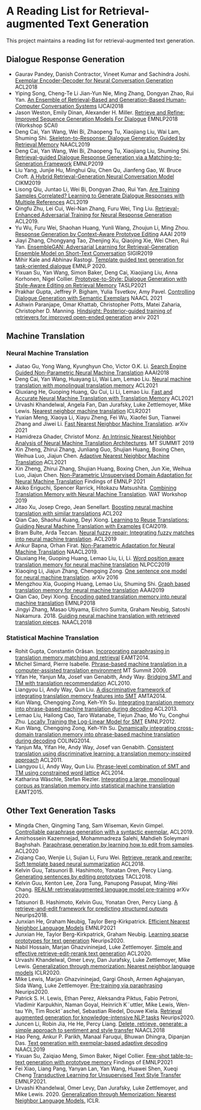 # A Reading List for Retrieval-augmented Text Generation
This project maintains a reading list for retrieval-augmented text generation.



## Dialogue Response Generation

- Gaurav Pandey, Danish Contractor, Vineet Kumar and Sachindra Joshi. [Exemplar Encoder-Decoder for Neural Conversation Generation](https://www.aclweb.org/anthology/P18-1123.pdf) ACL2018
- Yiping Song, Cheng-Te Li Jian-Yun Nie, Ming Zhang, Dongyan Zhao, Rui Yan. [An Ensemble of Retrieval-Based and Generation-Based Human-Computer Conversation Systems](https://www.ijcai.org/proceedings/2018/0609.pdf) IJCAI2018
- Jason Weston, Emily Dinan, Alexander H. Miller. [Retrieve and Refine: Improved Sequence Generation Models For Dialogue](https://arxiv.org/abs/1808.04776) EMNLP2018 (Workshop SCAI)
- Deng Cai, Yan Wang, Wei Bi, Zhaopeng Tu, Xiaojiang Liu, Wai Lam, Shuming Shi. [Skeleton-to-Response: Dialogue Generation Guided by Retrieval Memory](https://arxiv.org/pdf/1809.05296) NAACL2019
- Deng Cai, Yan Wang, Wei Bi, Zhaopeng Tu, Xiaojiang Liu, Shuming Shi. [Retrieval-guided Dialogue Response Generation via a Matching-to-Generation Framework](https://www.aclweb.org/anthology/D19-1195.pdf) EMNLP2019
- Liu Yang, Junjie Hu, Minghui Qiu, Chen Qu, Jianfeng Gao, W. Bruce Croft. [A Hybrid Retrieval-Generation Neural Conversation Model](https://arxiv.org/pdf/1904.09068) CIKM2019
- Lisong Qiu, Juntao Li, Wei Bi, Dongyan Zhao, Rui Yan. [Are Training Samples Correlated? Learning to Generate Dialogue Responses with Multiple
  References](https://www.aclweb.org/anthology/P19-1372.pdf) ACL2019
- Qingfu Zhu, Lei Cui, Wei-Nan Zhang, Furu Wei, Ting Liu. [Retrieval-Enhanced Adversarial Training for Neural Response Generation](https://aclanthology.org/P19-1366.pdf) ACL2019.
- Yu Wu, Furu Wei, Shaohan Huang, Yunli Wang, Zhoujun Li, Ming Zhou. [Response Generation by Context-Aware Prototype Editing](https://wvvw.aaai.org/ojs/index.php/AAAI/article/view/4714) AAAI 2019
- Jiayi Zhang, Chongyang Tao, Zhenjing Xu, Qiaojing Xie, Wei Chen, Rui Yan. [EnsembleGAN: Adversarial Learning for Retrieval-Generation Ensemble Model on Short-Text Conversation](https://arxiv.org/abs/2004.14592) SIGIR2019
- Mihir Kale and Abhinav Rastogi. [Template guided text generation for task-oriented dialogue](https://aclanthology.org/2020.emnlp-main.527.pdf) EMNLP 2020.
- Yixuan Su, Yan Wang, Simon Baker, Deng Cai, Xiaojiang Liu, Anna Korhonen, Nigel Collier. [Prototype-to-Style: Dialogue Generation with Style-Aware Editing on Retrieval Memory](https://arxiv.org/abs/2004.02214) TASLP2021
- Prakhar Gupta, Jeffrey P. Bigham, Yulia Tsvetkov, Amy Pavel. [Controlling Dialogue Generation with Semantic Exemplars](https://arxiv.org/abs/2008.09075) NAACL 2021
- Ashwin Paranjape, Omar Khattab, Christopher Potts, Matei Zaharia, Christopher D. Manning. [Hindsight: Posterior-guided training of retrievers for improved open-ended generation](https://arxiv.org/pdf/2110.07752.pdf) arxiv 2021

## Machine Translation

### Neural Machine Translation
- Jiatao Gu, Yong Wang, Kyunghyun Cho, Victor O.K. Li. [Search Engine Guided Non-Parametric Neural Machine Translation](https://arxiv.org/abs/1705.07267) AAAI2018
- Deng Cai, Yan Wang, Huayang Li, Wai Lam, Lemao Liu. [Neural machine translation with monolingual translation memory](https://arxiv.org/abs/2105.11269) ACL2021
- Qiuxiang He, Guoping Huang, Qu Cui, Li Li, Lemao Liu. [Fast and Accurate Neural Machine Translation with Translation Memory](https://aclanthology.org/2021.acl-long.246.pdf) ACL2021
- Urvashi Khandelwal, Angela Fan, Dan Jurafsky, Luke Zettlemoyer, Mike Lewis. [Nearest neighbor machine translation](https://arxiv.org/abs/2010.00710) ICLR2021 
- Yuxian Meng, Xiaoya Li, Xiayu Zheng, Fei Wu, Xiaofei Sun, Tianwei Zhang and Jiwei Li. [Fast Nearest Neighbor Machine Translation](https://arxiv.org/abs/2105.14528). arXiv 2021
- Hamidreza Ghader, Christof Monz. [An Intrinsic Nearest Neighbor Analysis of Neural Machine Translation Architectures](https://arxiv.org/abs/1907.03885). MT SUMMIT 2019
- Xin Zheng, Zhirui Zhang, Junliang Guo, Shujian Huang, Boxing Chen, Weihua Luo, Jiajun Chen. [Adaptive Nearest Neighbor Machine Translation](https://arxiv.org/abs/2105.13022) ACL2021
- Xin Zheng, Zhirui Zhang, Shujian Huang, Boxing Chen, Jun Xie, Weihua Luo, Jiajun Chen. [Non-Parametric Unsupervised Domain Adaptation for Neural Machine Translation](https://arxiv.org/abs/2109.06604) Findings of EMNLP 2021 
- Akiko Eriguchi, Spencer Rarrick, Hitokazu Matsushita. [Combining Translation Memory with Neural Machine Translation](https://aclanthology.org/D19-5214.pdf). WAT Workshop 2019
- Jitao Xu, Josep Crego, Jean Senellart. [Boosting neural machine translation with similar translations](https://aclanthology.org/2020.acl-main.144/) ACL202 
- Qian Cao, Shaohui Kuang, Deyi Xiong. [Learning to Reuse Translations: Guiding Neural Machine Translation with Examples](https://arxiv.org/abs/1911.10732) ECAI2019. 
- Bram Bulte, Arda Tezcan. [Neural fuzzy repair: Integrating fuzzy matches into neural machine translation](https://aclanthology.org/P19-1175.pdf). ACL2019 
- Ankur Bapna, Orhan Firat. [Non-Parametric Adaptation for Neural Machine Translation](https://arxiv.org/abs/1903.00058) NAACL2019. 
- Qiuxiang He, Guoping Huang, Lemao Liu, Li, Li. [Word position aware translation memory for neural machine translation](http://tcci.ccf.org.cn/conference/2019/papers/244.pdf) NLPCC2019 
- Xiaoqing Li, Jiajun Zhang, Chengqing Zong. [One sentence one model for neural machine translation](https://arxiv.org/abs/1609.06490). arXiv 2016
- Mengzhou Xia, Guoping Huang, Lemao Liu, Shuming Shi. [Graph based translation memory for neural machine translation](https://ai.tencent.com/ailab/nlp/en/papers/aaai2019_graph_translation.pdf) AAAI2019
- Qian Cao, Deyi Xiong. [Encoding gated translation memory into neural machine translation](https://aclanthology.org/D18-1340/) EMNLP2018
- Jingyi Zhang, Masao Utiyama, Eiichro Sumita, Graham Neubig, Satoshi Nakamura. 2018. [Guiding neural machine translation with retrieved translation pieces](https://aclanthology.org/N18-1120/). NAACL2018 

### Statistical Machine Translation

- Rohit Gupta, Constantin Orǎsan. [Incorporating paraphrasing in translation memory matching and retrieval](https://aclanthology.org/2014.eamt-1.2.pdf) EAMT2014.
- Michel Simard, Pierre Isabelle. [Phrase-based machine translation in a computer-assisted translation environment](https://aclanthology.org/2009.mtsummit-papers.14.pdf) MT Summit 2009.
- Yifan He, Yanjun Ma, Josef van Genabith, Andy Way. [Bridging SMT and TM with translation recommendation](https://aclanthology.org/P10-1064/) ACL2010.
- Liangyou Li, Andy Way, Qun Liu. [A discriminative framework of integrating translation memory features into SMT](https://aclanthology.org/2014.amta-researchers.19/) AMTA2014.
- Kun Wang, Chengqing Zong, Keh-Yih Su. [Integrating translation memory into phrase-based machine translation during decoding](https://aclanthology.org/P13-1002/) ACL2013.
- Lemao Liu, Hailong Cao, Taro Watanabe, Tiejun Zhao, Mo Yu, Conghui Zhu. [Locally Training the Log-Linear Model for SMT](https://aclanthology.org/D12-1037.pdf) EMNLP2012.
- Kun Wang, Chengqing Zong, Keh-Yih Su. [Dynamically integrating cross-domain translation memory into phrase-based machine translation during decoding](https://aclanthology.org/C14-1039.pdf) COLING2014.
- Yanjun Ma, Yifan He, Andy Way, Josef van Genabith. [Consistent translation using discriminative learning: a translation memory-inspired approach](https://aclanthology.org/P11-1124.pdf) ACL2011.
- Liangyou Li, Andy Way, Qun Liu. [Phrase-level combination of SMT and TM using constrained word lattice](https://aclanthology.org/P16-2045/) ACL2014.
- Katharina Wäschle, Stefan Riezler. [Integrating a large, monolingual corpus as translation memory into statistical machine translation](https://aclanthology.org/W15-4922.pdf) EAMT2015.

## Other Text Generation Tasks
- Mingda Chen, Qingming Tang, Sam Wiseman, Kevin Gimpel. [Controllable paraphrase generation with a syntactic exemplar.](https://aclanthology.org/P19-1599.pdf) ACL2019.
- Amirhossein Kazemnejad, Mohammadreza Salehi, Mahdieh Soleymani Baghshah. [Paraphrase generation by learning how to edit from samples](https://aclanthology.org/2020.acl-main.535.pdf). ACL2020
- Ziqiang Cao, Wenjie Li, Sujian Li, Furu Wei. [Retrieve, rerank and rewrite: Soft template based neural summarization](https://aclanthology.org/P18-1015.pdf) ACL2018.
- Kelvin Guu, Tatsunori B. Hashimoto, Yonatan Oren, Percy Liang. [Generating sentences by editing prototypes](https://aclanthology.org/Q18-1031.pdf) TACL2018.
- Kelvin Guu, Kenton Lee, Zora Tung, Panupong Pasupat, Ming-Wei Chang. [REALM: retrievalaugmented language model pre-training](https://arxiv.org/pdf/2002.08909.pdf) arXiv 2020.
- Tatsunori B. Hashimoto, Kelvin Guu, Yonatan Oren, Percy Liang. [A retrieve-and-edit framework for predicting structured outputs](https://proceedings.neurips.cc/paper/2018/file/cd17d3ce3b64f227987cd92cd701cc58-Paper.pdf) Neurips2018.
- Junxian He, Graham Neubig, Taylor Berg-Kirkpatrick. [Efficient Nearest Neighbor Language Models](http://arxiv.org/abs/2109.04212) EMNLP2021
- Junxian He, Taylor Berg-Kirkpatrick, Graham Neubig. [Learning sparse prototypes for text generation](https://proceedings.neurips.cc/paper/2020/file/a8ef1979aeec2737ae3830ec543ed0df-Paper.pdf) Neurips2020.
- Nabil Hossain, Marjan Ghazvininejad, Luke Zettlemoyer. [Simple and effective retrieve-edit-rerank text generation](https://aclanthology.org/2020.acl-main.228.pdf) ACL2020.
- Urvashi Khandelwal, Omer Levy, Dan Jurafsky, Luke Zettlemoyer, Mike Lewis. [Generalization through memorization: Nearest neighbor language models](https://openreview.net/pdf?id=HklBjCEKvH) ICLR2020.
- Mike Lewis, Marjan Ghazvininejad, Gargi Ghosh, Armen Aghajanyan, Sida Wang, Luke Zettlemoyer. [Pre-training via paraphrasing](https://proceedings.neurips.cc/paper/2020/file/d6f1dd034aabde7657e6680444ceff62-Paper.pdf) Neurips2020.
- Patrick S. H. Lewis, Ethan Perez, Aleksandra Piktus, Fabio Petroni, Vladimir Karpukhin, Naman Goyal, Heinrich K¨uttler, Mike Lewis, Wen-tau Yih, Tim Rockt¨aschel, Sebastian Riedel, Douwe Kiela. [Retrieval augmented generation for knowledge-intensive NLP tasks](https://proceedings.neurips.cc/paper/2020/file/6b493230205f780e1bc26945df7481e5-Paper.pdf) Neurips2020.
- Juncen Li, Robin Jia, He He, Percy Liang. [Delete, retrieve, generate: a simple approach to sentiment and style transfer](https://aclanthology.org/N18-1169.pdf) NAACL2018
- Hao Peng, Ankur P. Parikh, Manaal Faruqui, Bhuwan Dhingra, Dipanjan Das. [Text generation with exemplar-based adaptive decoding](https://aclanthology.org/N19-1263.pdf) NAACL2019
- Yixuan Su, Zaiqiao Meng, Simon Baker, Nigel Collier. [Few-shot table-to-text generation with prototype memory](https://aclanthology.org/N19-1263.pdf) Findings of EMNLP2021
- Fei Xiao, Liang Pang, Yanyan Lan, Yan Wang, Huawei Shen, Xueqi Cheng [Transductive Learning for Unsupervised Text Style Transfer](https://arxiv.org/pdf/2109.07812.pdf) EMNLP2021.
- Urvashi Khandelwal, Omer Levy, Dan Jurafsky, Luke Zettlemoyer, and Mike Lewis. 2020. [Generalization through Memorization: Nearest Neighbor Language Models.](https://openreview.net/pdf?id=HklBjCEKvH) ICLR. 
